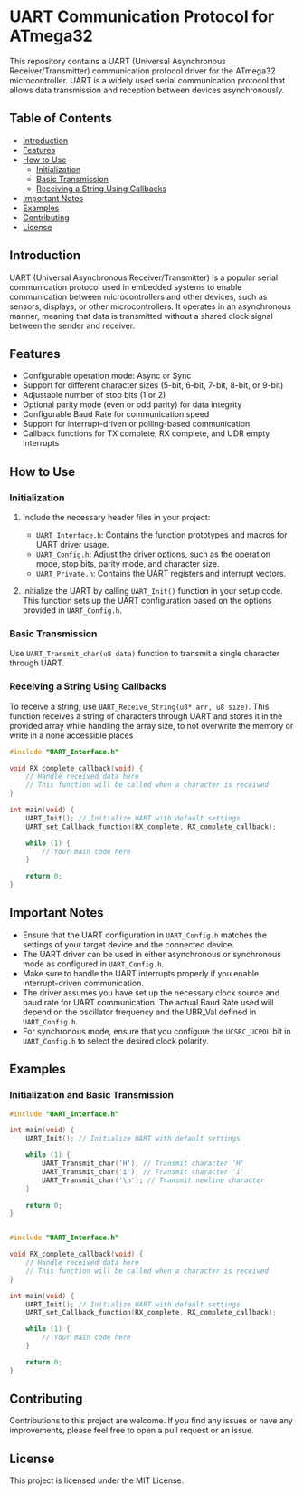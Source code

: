 # UART Communication Protocol for ATmega32

This repository contains a UART (Universal Asynchronous Receiver/Transmitter) communication protocol driver for the ATmega32 microcontroller. UART is a widely used serial communication protocol that allows data transmission and reception between devices asynchronously.

## Table of Contents

- [Introduction](#introduction)
- [Features](#features)
- [How to Use](#how-to-use)
  - [Initialization](#initialization)
  - [Basic Transmission](#basic-transmission)
  - [Receiving a String Using Callbacks](#receiving-a-string-using-callbacks)
- [Important Notes](#important-notes)
- [Examples](#examples)
- [Contributing](#contributing)
- [License](#license)

## Introduction

UART (Universal Asynchronous Receiver/Transmitter) is a popular serial communication protocol used in embedded systems to enable communication between microcontrollers and other devices, such as sensors, displays, or other microcontrollers. It operates in an asynchronous manner, meaning that data is transmitted without a shared clock signal between the sender and receiver.

## Features

- Configurable operation mode: Async or Sync
- Support for different character sizes (5-bit, 6-bit, 7-bit, 8-bit, or 9-bit)
- Adjustable number of stop bits (1 or 2)
- Optional parity mode (even or odd parity) for data integrity
- Configurable Baud Rate for communication speed
- Support for interrupt-driven or polling-based communication
- Callback functions for TX complete, RX complete, and UDR empty interrupts

## How to Use

### Initialization

1. Include the necessary header files in your project:
   - `UART_Interface.h`: Contains the function prototypes and macros for UART driver usage.
   - `UART_Config.h`: Adjust the driver options, such as the operation mode, stop bits, parity mode, and character size.
   - `UART_Private.h`: Contains the UART registers and interrupt vectors.

2. Initialize the UART by calling `UART_Init()` function in your setup code. This function sets up the UART configuration based on the options provided in `UART_Config.h`.

### Basic Transmission

Use `UART_Transmit_char(u8 data)` function to transmit a single character through UART.

### Receiving a String Using Callbacks

To receive a string, use `UART_Receive_String(u8* arr, u8 size)`. This function receives a string of characters through UART and stores it in the provided array while handling the array size, to not overwrite the memory or write in a none accessible places

````c
#include "UART_Interface.h"

void RX_complete_callback(void) {
    // Handle received data here
    // This function will be called when a character is received
}

int main(void) {
    UART_Init(); // Initialize UART with default settings
    UART_set_Callback_function(RX_complete, RX_complete_callback);

    while (1) {
        // Your main code here
    }

    return 0;
}
`````

## Important Notes

- Ensure that the UART configuration in `UART_Config.h` matches the settings of your target device and the connected device.
- The UART driver can be used in either asynchronous or synchronous mode as configured in `UART_Config.h`.
- Make sure to handle the UART interrupts properly if you enable interrupt-driven communication.
- The driver assumes you have set up the necessary clock source and baud rate for UART communication. The actual Baud Rate used will depend on the oscillator frequency and the UBR_Val defined in `UART_Config.h`.
- For synchronous mode, ensure that you configure the `UCSRC_UCPOL` bit in `UART_Config.h` to select the desired clock polarity.

## Examples

### Initialization and Basic Transmission

```c
#include "UART_Interface.h"

int main(void) {
    UART_Init(); // Initialize UART with default settings

    while (1) {
        UART_Transmit_char('H'); // Transmit character 'H'
        UART_Transmit_char('i'); // Transmit character 'i'
        UART_Transmit_char('\n'); // Transmit newline character
    }

    return 0;
}


#include "UART_Interface.h"

void RX_complete_callback(void) {
    // Handle received data here
    // This function will be called when a character is received
}

int main(void) {
    UART_Init(); // Initialize UART with default settings
    UART_set_Callback_function(RX_complete, RX_complete_callback);

    while (1) {
        // Your main code here
    }

    return 0;
}
````
## Contributing
Contributions to this project are welcome. If you find any issues or have any improvements, please feel free to open a pull request or an issue.

## License
This project is licensed under the MIT License.